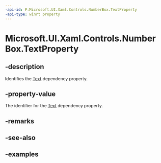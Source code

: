 ```yaml
---
-api-id: P:Microsoft.UI.Xaml.Controls.NumberBox.TextProperty
-api-type: winrt property
---
```


# Microsoft.UI.Xaml.Controls.NumberBox.TextProperty

<!--
public static Windows.UI.Xaml.DependencyProperty TextProperty { get; }
-->

## -description

Identifies the [Text](numberbox_text.md) dependency property.

## -property-value

The identifier for the [Text](numberbox_text.md) dependency property.

## -remarks

## -see-also

## -examples

